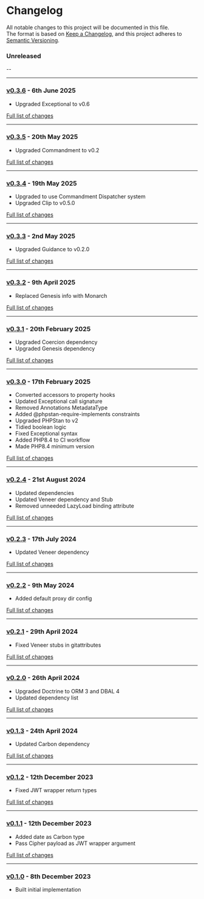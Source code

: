 # Changelog

All notable changes to this project will be documented in this file.<br>
The format is based on [Keep a Changelog](https://keepachangelog.com/en/1.0.0/),
and this project adheres to [Semantic Versioning](https://semver.org/spec/v2.0.0.html).

### Unreleased
--

---

### [v0.3.6](https://github.com/decodelabs/indoctrination/commits/v0.3.6) - 6th June 2025

- Upgraded Exceptional to v0.6

[Full list of changes](https://github.com/decodelabs/indoctrination/compare/v0.3.5...v0.3.6)

---

### [v0.3.5](https://github.com/decodelabs/indoctrination/commits/v0.3.5) - 20th May 2025

- Upgraded Commandment to v0.2

[Full list of changes](https://github.com/decodelabs/indoctrination/compare/v0.3.4...v0.3.5)

---

### [v0.3.4](https://github.com/decodelabs/indoctrination/commits/v0.3.4) - 19th May 2025

- Upgraded to use Commandment Dispatcher system
- Upgraded Clip to v0.5.0

[Full list of changes](https://github.com/decodelabs/indoctrination/compare/v0.3.3...v0.3.4)

---

### [v0.3.3](https://github.com/decodelabs/indoctrination/commits/v0.3.3) - 2nd May 2025

- Upgraded Guidance to v0.2.0

[Full list of changes](https://github.com/decodelabs/indoctrination/compare/v0.3.2...v0.3.3)

---

### [v0.3.2](https://github.com/decodelabs/indoctrination/commits/v0.3.2) - 9th April 2025

- Replaced Genesis info with Monarch

[Full list of changes](https://github.com/decodelabs/indoctrination/compare/v0.3.1...v0.3.2)

---

### [v0.3.1](https://github.com/decodelabs/indoctrination/commits/v0.3.1) - 20th February 2025

- Upgraded Coercion dependency
- Upgraded Genesis dependency

[Full list of changes](https://github.com/decodelabs/indoctrination/compare/v0.3.0...v0.3.1)

---

### [v0.3.0](https://github.com/decodelabs/indoctrination/commits/v0.3.0) - 17th February 2025

- Converted accessors to property hooks
- Updated Exceptional call signature
- Removed Annotations MetadataType
- Added @phpstan-require-implements constraints
- Upgraded PHPStan to v2
- Tidied boolean logic
- Fixed Exceptional syntax
- Added PHP8.4 to CI workflow
- Made PHP8.4 minimum version

[Full list of changes](https://github.com/decodelabs/indoctrination/compare/v0.2.4...v0.3.0)

---

### [v0.2.4](https://github.com/decodelabs/indoctrination/commits/v0.2.4) - 21st August 2024

- Updated dependencies
- Updated Veneer dependency and Stub
- Removed unneeded LazyLoad binding attribute

[Full list of changes](https://github.com/decodelabs/indoctrination/compare/v0.2.3...v0.2.4)

---

### [v0.2.3](https://github.com/decodelabs/indoctrination/commits/v0.2.3) - 17th July 2024

- Updated Veneer dependency

[Full list of changes](https://github.com/decodelabs/indoctrination/compare/v0.2.2...v0.2.3)

---

### [v0.2.2](https://github.com/decodelabs/indoctrination/commits/v0.2.2) - 9th May 2024

- Added default proxy dir config

[Full list of changes](https://github.com/decodelabs/indoctrination/compare/v0.2.1...v0.2.2)

---

### [v0.2.1](https://github.com/decodelabs/indoctrination/commits/v0.2.1) - 29th April 2024

- Fixed Veneer stubs in gitattributes

[Full list of changes](https://github.com/decodelabs/indoctrination/compare/v0.2.0...v0.2.1)

---

### [v0.2.0](https://github.com/decodelabs/indoctrination/commits/v0.2.0) - 26th April 2024

- Upgraded Doctrine to ORM 3 and DBAL 4
- Updated dependency list

[Full list of changes](https://github.com/decodelabs/indoctrination/compare/v0.1.3...v0.2.0)

---

### [v0.1.3](https://github.com/decodelabs/indoctrination/commits/v0.1.3) - 24th April 2024

- Updated Carbon dependency

[Full list of changes](https://github.com/decodelabs/indoctrination/compare/v0.1.2...v0.1.3)

---

### [v0.1.2](https://github.com/decodelabs/indoctrination/commits/v0.1.2) - 12th December 2023

- Fixed JWT wrapper return types

[Full list of changes](https://github.com/decodelabs/indoctrination/compare/v0.1.1...v0.1.2)

---

### [v0.1.1](https://github.com/decodelabs/indoctrination/commits/v0.1.1) - 12th December 2023

- Added date as Carbon type
- Pass Cipher payload as JWT wrapper argument

[Full list of changes](https://github.com/decodelabs/indoctrination/compare/v0.1.0...v0.1.1)

---

### [v0.1.0](https://github.com/decodelabs/indoctrination/commits/v0.1.0) - 8th December 2023

- Built initial implementation

